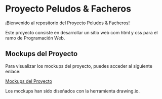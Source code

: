 # Proyecto Peludos & Facheros

¡Bienvenido al repositorio del Proyecto Peludos & Facheros!

Este proyecto consiste en desarrollar un sitio web com html y css para el ramo de Programación Web.

## Mockups del Proyecto

Para visualizar los mockups del proyecto, puedes acceder al siguiente enlace:

[Mockups del Proyecto](https://drive.google.com/file/d/1CLT__kQVvgHbRsT0Vf-lijdLMjsIe6PB/view?usp=sharing)

Los mockups han sido diseñados con la herramienta drawing.io.